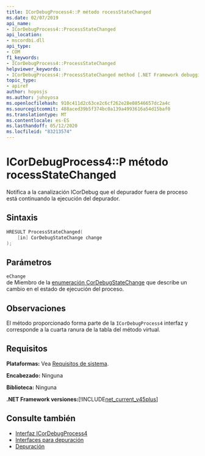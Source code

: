 ```yaml
---
title: ICorDebugProcess4::P método rocessStateChanged
ms.date: 02/07/2019
api_name:
- ICorDebugProcess4::ProcessStateChanged
api_location:
- mscordbi.dll
api_type:
- COM
f1_keywords:
- ICorDebugProcess4::ProcessStateChanged
helpviewer_keywords:
- ICorDebugProcess4::ProcessStateChanged method [.NET Framework debugging]
topic_type:
- apiref
author: hoyosjs
ms.author: juhoyosa
ms.openlocfilehash: 910c411d2c63ce2c6cf262e28e08546657dc2a4c
ms.sourcegitcommit: 488aced39b5f374bc0a139a4993616a54d15baf0
ms.translationtype: MT
ms.contentlocale: es-ES
ms.lasthandoff: 05/12/2020
ms.locfileid: "83213574"
---
```

# <a name="icordebugprocess4processstatechanged-method"></a>ICorDebugProcess4::P método rocessStateChanged

Notifica a la canalización ICorDebug que el depurador fuera de proceso está continuando la ejecución del depurador.

## <a name="syntax"></a>Sintaxis

```cpp
HRESULT ProcessStateChanged(
    [in] CorDebugStateChange change
);
```

## <a name="parameters"></a>Parámetros

 `eChange`\
de Miembro de la [enumeración CorDebugStateChange](cordebugstatechange-enumeration.md) que describe un cambio en el estado de ejecución del proceso.

## <a name="remarks"></a>Observaciones

El método proporcionado forma parte de la `ICorDebugProcess4` interfaz y corresponde a la cuarta ranura de la tabla del método virtual.

## <a name="requirements"></a>Requisitos

 **Plataformas:** Vea [Requisitos de sistema](../../get-started/system-requirements.md).

 **Encabezado:** Ninguna

 **Biblioteca:** Ninguna

 **.NET Framework versiones:**[!INCLUDE[net_current_v45plus](../../../../includes/net-current-v20plus-md.md)]

## <a name="see-also"></a>Consulte también

- [Interfaz ICorDebugProcess4](icordebugprocess4-interface.md)
- [Interfaces para depuración](debugging-interfaces.md)
- [Depuración](index.md)
